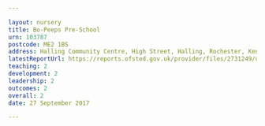 ```yaml
---

layout: nursery
title: Bo-Peeps Pre-School
urn: 103787
postcode: ME2 1BS
address: Halling Community Centre, High Street, Halling, Rochester, Kent, ME2 1BS
latestReportUrl: https://reports.ofsted.gov.uk/provider/files/2731249/urn/103787.pdf
teaching: 2
development: 2
leadership: 2
outcomes: 2
overall: 2
date: 27 September 2017

---
```

